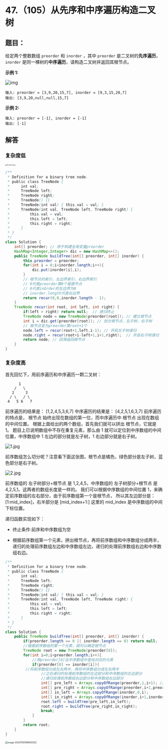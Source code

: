 # 47.（105）从先序和中序遍历构造二叉树

## 题目：

给定两个整数数组 `preorder` 和 `inorder` ，其中 `preorder` 是二叉树的**先序遍历**， `inorder` 是同一棵树的**中序遍历**，请构造二叉树并返回其根节点。

 

**示例 1:**

![img](https://panger-1330565050.cos.ap-beijing.myqcloud.com/202411051943007.jpeg)

```
输入: preorder = [3,9,20,15,7], inorder = [9,3,15,20,7]
输出: [3,9,20,null,null,15,7]
```

**示例 2:**

```
输入: preorder = [-1], inorder = [-1]
输出: [-1]
```

 

## 解答

### 复杂度低

<img src="https://panger-1330565050.cos.ap-beijing.myqcloud.com/202411051945468.png" alt="Picture1.png" style="zoom: 33%;" />

```java
/**
 * Definition for a binary tree node.
 * public class TreeNode {
 *     int val;
 *     TreeNode left;
 *     TreeNode right;
 *     TreeNode() {}
 *     TreeNode(int val) { this.val = val; }
 *     TreeNode(int val, TreeNode left, TreeNode right) {
 *         this.val = val;
 *         this.left = left;
 *         this.right = right;
 *     }
 * }
 */
class Solution { 
    int[] preorder; // 用于构建全局变量preorder
    HashMap<Integer,Integer> dic = new HashMap<>();
    public TreeNode buildTree(int[] preorder, int[] inorder) {
        this.preorder = preorder;
        for(int i = 0;i<inorder.length;i++){
            dic.put(inorder[i],i);
        }
        // 根节点的索引，左边界索引，右边界索引
        // 0代表preorder第0个是跟节点
        // 0代表inOrder的左边界为0
        // inorder.length代表右边界
        return recur(0,0,inorder.length - 1); 
    }
    TreeNode recur(int root, int left, int right) {
        if(left > right) return null;  // 递归终止
        TreeNode node = new TreeNode(preorder[root]); // 建立根节点
        int i = dic.get(preorder[root]); // 划分根节点、左子树、右子树
        // 根节点变为preorder第root+1个
        node.left = recur(root+1,left,i-1); // 开启左子树递归
        node.right = recur(root+i-left+1,i+1,right);  // 开启右子树递归
        return node; // 回溯返回根节点
    }
}
```

### 复杂度高

首先回忆下，用前序遍历和中序遍历一颗二叉树：

	      1
	    /   \
	   2     3
	  / \   / \ 
	 4   5 6   7
前序遍历的结果是： [1,2,4,5,3,6,7]
中序遍历的结果是： [4,2,5,1,6,3,7]
前序遍历的特点是， 根节点 始终出现在数组的第一位，而中序遍历中 根节点 出现在数组的中间位置。
根据上面给出的两个数组，首先我们就可以拼出 根节点，它就是 1。
题目上已说明数组中不存在重复元素，那么由 1 就可以定位到中序数组的中间位置，中序数组中 1 左边的部分就是左子树，1 右边部分就是右子树。

![1.jpg](https://panger-1330565050.cos.ap-beijing.myqcloud.com/202411051948369.png)

前序数组怎么切分呢？注意看下面这张图，根节点是橘色，绿色部分是左子树，蓝色部分是右子树。

![2.jpg](https://pic.leetcode-cn.com/beff309937462b352940c1925de8ff50c22b65bada872cf286b0228a45054ea2-2.jpg)

前序数组的 左子树部分+根节点 是 1,2,4,5，中序数组的 左子树部分+根节点 是 4,2,5,1。这两者的数组长度是一样的。
我们可以根据中序数组的中间位置 1，来确定前序数组的左右部分，由于前序数组第一个是根节点，
所以其左边部分是：[1:mid_index]，右半部分是 [mid_index+1:]
这里的 mid_index 是中序数组的中间下标位置。

递归函数实现如下：

- 终止条件:前序和中序数组为空

- 根据前序数组第一个元素，拼出根节点，再将前序数组和中序数组分成两半，递归的处理前序数组左边和中序数组左边，递归的处理前序数组右边和中序数组右边。



```java
/**
 * Definition for a binary tree node.
 * public class TreeNode {
 *     int val;
 *     TreeNode left;
 *     TreeNode right;
 *     TreeNode() {}
 *     TreeNode(int val) { this.val = val; }
 *     TreeNode(int val, TreeNode left, TreeNode right) {
 *         this.val = val;
 *         this.left = left;
 *         this.right = right;
 *     }
 * }
 */
class Solution {
    public TreeNode buildTree(int[] preorder, int[] inorder) {
        if(preorder.length == 0 || inorder.length == 0) return null;
        //根据前序数组的第一个元素，就可以确定根节点
        TreeNode root = new TreeNode(preorder[0]);
        for(int i=0;i<preorder.length;i++){
            //用preorder[0]去中序数组中查找对应的元素
            if(preorder[0] == inorder[i]){
         //将前序数组分成左右两半，再将中序数组分成左右两半
				//之后递归的处理前序数组的左边部分和中序数组的左边部分
				//递归处理前序数组右边部分和中序数组右边部分
                int[] pre_left = Arrays.copyOfRange(preorder,1,i+1); // 左闭右开
                int[] pre_right = Arrays.copyOfRange(preorder,i+1,preorder.length);
                int[] in_left = Arrays.copyOfRange(inorder,0,i);
                int[] in_right = Arrays.copyOfRange(inorder,i+1,inorder.length);
                root.left = buildTree(pre_left,in_left);
                root.right = buildTree(pre_right,in_right);
                break;
            }
        }
        return root;
    }
}
```

<img src="https://panger-1330565050.cos.ap-beijing.myqcloud.com/202411051946524.png" alt="image-20241105194640352" style="zoom:50%;" />

